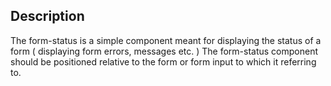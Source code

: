 ## Description

The form-status is a simple component meant for displaying the status of a form ( displaying form errors, messages etc. )
The form-status component should be positioned relative to the form or form input to which it referring to.
